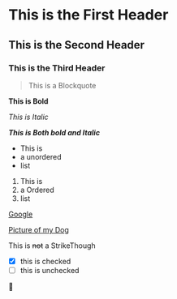 # This is the First Header
## This is the Second Header
### This is the Third Header

> This is a Blockquote

**This is Bold**

*This is Italic*

**_This is Both bold and Italic_**

- This is
- a unordered
- list

1. This is
2. a Ordered
3. list

[Google](www.google.com)

[Picture of my Dog](http://i.imgur.com/R8zkgbp.jpg)

This is ~~not~~ a StrikeThough

- [x] this is checked
- [ ] this is unchecked

:rabbit:

